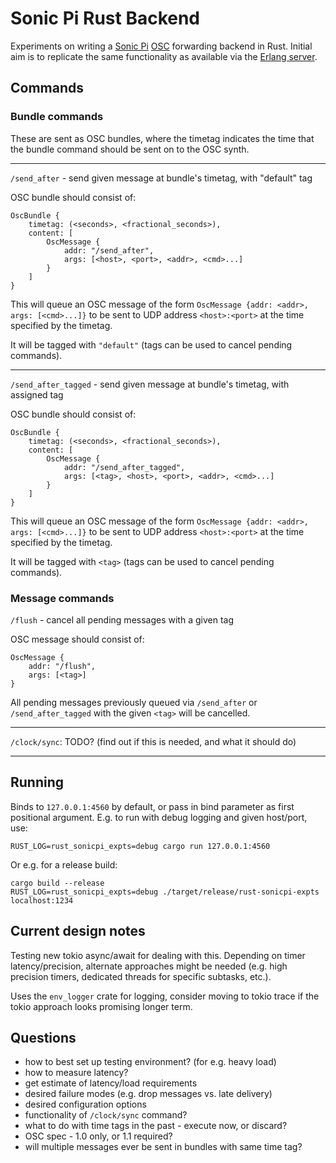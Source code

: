 # Sonic Pi Rust Backend

Experiments on writing a [Sonic Pi](https://sonic-pi.net/)
[OSC](http://opensoundcontrol.org/introduction-osc) forwarding backend in Rust.
Initial aim is to replicate the same functionality as available via the
[Erlang server](https://github.com/samaaron/sonic-pi/tree/master/app/server/erlang).

## Commands

### Bundle commands

These are sent as OSC bundles, where the timetag indicates the time that the bundle command
should be sent on to the OSC synth.

---

`/send_after` - send given message at bundle's timetag, with "default" tag

OSC bundle should consist of:

    OscBundle {
        timetag: (<seconds>, <fractional_seconds>),
        content: [
            OscMessage {
                addr: "/send_after",
                args: [<host>, <port>, <addr>, <cmd>...]
            }
        ]
    }
    
This will queue an OSC message of the form `OscMessage {addr: <addr>, args: [<cmd>...]}` to
be sent to UDP address `<host>:<port>` at the time specified by the timetag.

It will be tagged with `"default"` (tags can be used to cancel pending commands).
    
---

`/send_after_tagged` - send given message at bundle's timetag, with assigned tag

OSC bundle should consist of:

    OscBundle {
        timetag: (<seconds>, <fractional_seconds>),
        content: [
            OscMessage {
                addr: "/send_after_tagged",
                args: [<tag>, <host>, <port>, <addr>, <cmd>...]
            }
        ]
    }
    
This will queue an OSC message of the form `OscMessage {addr: <addr>, args: [<cmd>...]}` to
be sent to UDP address `<host>:<port>` at the time specified by the timetag.

It will be tagged with `<tag>` (tags can be used to cancel pending commands).

### Message commands

`/flush` - cancel all pending messages with a given tag

OSC message should consist of:

    OscMessage {
        addr: "/flush",
        args: [<tag>]
    }
    
All pending messages previously queued via `/send_after` or `/send_after_tagged` with the
given `<tag>` will be cancelled.

---

`/clock/sync`: TODO? (find out if this is needed, and what it should do)

---

## Running

Binds to `127.0.0.1:4560` by default, or pass in bind parameter as first
positional argument. E.g. to run with debug logging and given host/port, use:

    RUST_LOG=rust_sonicpi_expts=debug cargo run 127.0.0.1:4560

Or e.g. for a release build:

    cargo build --release
    RUST_LOG=rust_sonicpi_expts=debug ./target/release/rust-sonicpi-expts localhost:1234
    
## Current design notes

Testing new tokio async/await for dealing with this. Depending on timer
latency/precision, alternate approaches might be needed (e.g. high precision
timers, dedicated threads for specific subtasks, etc.).

Uses the `env_logger` crate for logging, consider moving to tokio trace if
the tokio approach looks promising longer term.

## Questions

* how to best set up testing environment? (for e.g. heavy load)
* how to measure latency?
* get estimate of latency/load requirements
* desired failure modes (e.g. drop messages vs. late delivery)
* desired configuration options
* functionality of `/clock/sync` command?
* what to do with time tags in the past - execute now, or discard?
* OSC spec - 1.0 only, or 1.1 required?
* will multiple messages ever be sent in bundles with same time tag?
